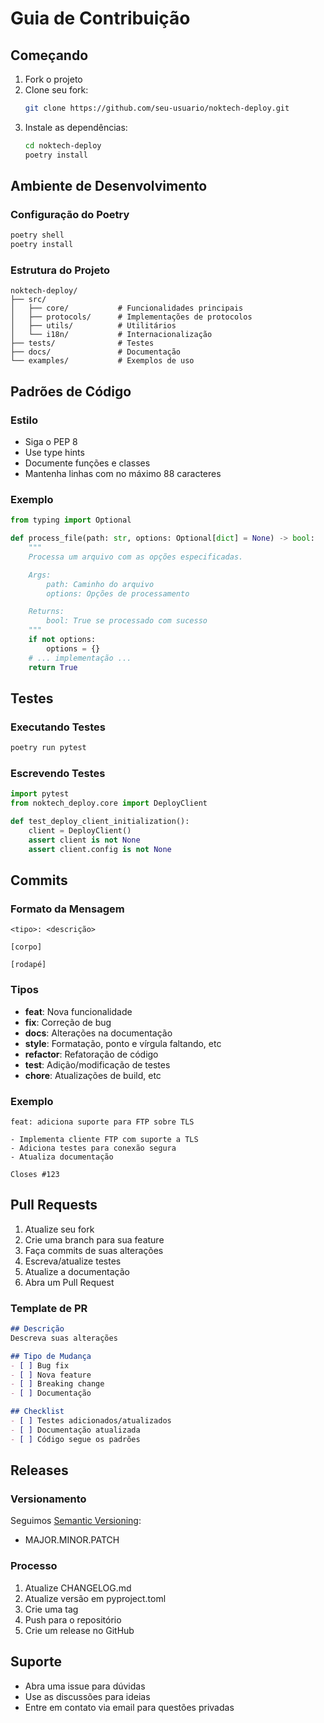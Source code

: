 # Guia de Contribuição

## Começando

1. Fork o projeto
2. Clone seu fork:
   ```bash
   git clone https://github.com/seu-usuario/noktech-deploy.git
   ```
3. Instale as dependências:
   ```bash
   cd noktech-deploy
   poetry install
   ```

## Ambiente de Desenvolvimento

### Configuração do Poetry

```bash
poetry shell
poetry install
```

### Estrutura do Projeto

```
noktech-deploy/
├── src/
│   ├── core/           # Funcionalidades principais
│   ├── protocols/      # Implementações de protocolos
│   ├── utils/          # Utilitários
│   └── i18n/           # Internacionalização
├── tests/              # Testes
├── docs/               # Documentação
└── examples/           # Exemplos de uso
```

## Padrões de Código

### Estilo

- Siga o PEP 8
- Use type hints
- Documente funções e classes
- Mantenha linhas com no máximo 88 caracteres

### Exemplo

```python
from typing import Optional

def process_file(path: str, options: Optional[dict] = None) -> bool:
    """
    Processa um arquivo com as opções especificadas.

    Args:
        path: Caminho do arquivo
        options: Opções de processamento

    Returns:
        bool: True se processado com sucesso
    """
    if not options:
        options = {}
    # ... implementação ...
    return True
```

## Testes

### Executando Testes

```bash
poetry run pytest
```

### Escrevendo Testes

```python
import pytest
from noktech_deploy.core import DeployClient

def test_deploy_client_initialization():
    client = DeployClient()
    assert client is not None
    assert client.config is not None
```

## Commits

### Formato da Mensagem

```
<tipo>: <descrição>

[corpo]

[rodapé]
```

### Tipos

- **feat**: Nova funcionalidade
- **fix**: Correção de bug
- **docs**: Alterações na documentação
- **style**: Formatação, ponto e vírgula faltando, etc
- **refactor**: Refatoração de código
- **test**: Adição/modificação de testes
- **chore**: Atualizações de build, etc

### Exemplo

```
feat: adiciona suporte para FTP sobre TLS

- Implementa cliente FTP com suporte a TLS
- Adiciona testes para conexão segura
- Atualiza documentação

Closes #123
```

## Pull Requests

1. Atualize seu fork
2. Crie uma branch para sua feature
3. Faça commits de suas alterações
4. Escreva/atualize testes
5. Atualize a documentação
6. Abra um Pull Request

### Template de PR

```markdown
## Descrição
Descreva suas alterações

## Tipo de Mudança
- [ ] Bug fix
- [ ] Nova feature
- [ ] Breaking change
- [ ] Documentação

## Checklist
- [ ] Testes adicionados/atualizados
- [ ] Documentação atualizada
- [ ] Código segue os padrões
```

## Releases

### Versionamento

Seguimos [Semantic Versioning](https://semver.org/):
- MAJOR.MINOR.PATCH

### Processo

1. Atualize CHANGELOG.md
2. Atualize versão em pyproject.toml
3. Crie uma tag
4. Push para o repositório
5. Crie um release no GitHub

## Suporte

- Abra uma issue para dúvidas
- Use as discussões para ideias
- Entre em contato via email para questões privadas 